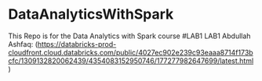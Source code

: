 # DataAnalyticsWithSpark
This Repo is for the Data Analytics with Spark course 
#LAB1
LAB1 Abdullah Ashfaq: (https://databricks-prod-cloudfront.cloud.databricks.com/public/4027ec902e239c93eaaa8714f173bcfc/1309132820062439/4354083152950746/177277982647699/latest.html)


